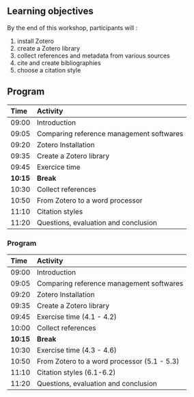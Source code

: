 ## Learning objectives

By the end of this workshop, participants will : 

1. install Zotero
2. create a Zotero library
3. collect references and metadata from various sources
4. cite and create bibliographies
5. choose a citation style


## Program

| Time | Activity | 
| :------- | :---- | 
| 09:00 | Introduction | 
| 09:05 | Comparing reference management softwares | 
| 09:20 | Zotero Installation | 
| 09:35 | Create a Zotero library |
| 09:45 | Exercice time |
| **10:15** | **Break**|
| 10:30 | Collect references |
| 10:50 | From Zotero to a word processor |
| 11:10 | Citation styles |
| 11:20 | Questions, evaluation and conclusion |

### Program

| Time | Activity | 
| :------- | :---- | 
| 09:00 | Introduction | 
| 09:05 | Comparing reference management softwares | 
| 09:20 | Zotero Installation |
| 09:35 | Create a Zotero library |
| 09:45 | Exercise time (4.1 - 4.2)|
| 10:00 | Collect references |
| **10:15** | **Break**|
| 10:30 | Exercise time (4.3 - 4.6) |
| 10:50 | From Zotero to a word processor (5.1 - 5.3) |
| 11:10 | Citation styles (6.1-6.2) |
| 11:20 | Questions, evaluation and conclusion |

